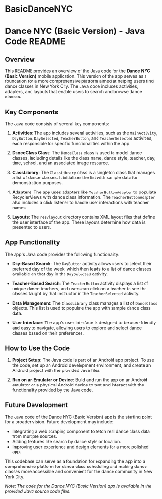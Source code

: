 # BasicDanceNYC

# Dance NYC (Basic Version) - Java Code README

## Overview

This README provides an overview of the Java code for the **Dance NYC (Basic Version)** mobile application. This version of the app serves as a foundation for a more comprehensive platform aimed at helping users find dance classes in New York City. The Java code includes activities, adapters, and layouts that enable users to search and browse dance classes.

## Key Components

The Java code consists of several key components:

1. **Activities**: The app includes several activities, such as the `MainActivity`, `DayButton`, `DaySelected`, `TeacherButton`, and `TeacherSelected` activities, each responsible for specific functionalities within the app.

2. **DanceClass Class**: The `DanceClass` class is used to model dance classes, including details like the class name, dance style, teacher, day, time, school, and an associated image resource.

3. **ClassLibrary**: The `ClassLibrary` class is a singleton class that manages a list of dance classes. It initializes the list with sample data for demonstration purposes.

4. **Adapters**: The app uses adapters like `TeacherButtonAdapter` to populate RecyclerViews with dance class information. The `TeacherButtonAdapter` also includes a click listener to handle user interactions with teacher names.

5. **Layouts**: The `res/layout` directory contains XML layout files that define the user interface of the app. These layouts determine how data is presented to users.

## App Functionality

The app's Java code provides the following functionality:

- **Day-Based Search**: The `DayButton` activity allows users to select their preferred day of the week, which then leads to a list of dance classes available on that day in the `DaySelected` activity.

- **Teacher-Based Search**: The `TeacherButton` activity displays a list of unique dance teachers, and users can click on a teacher to see the classes taught by that instructor in the `TeacherSelected` activity.

- **Data Management**: The `ClassLibrary` class manages a list of `DanceClass` objects. This list is used to populate the app with sample dance class data.

- **User Interface**: The app's user interface is designed to be user-friendly and easy to navigate, allowing users to explore and select dance classes based on their preferences.

## How to Use the Code

1. **Project Setup**: The Java code is part of an Android app project. To use the code, set up an Android development environment, and create an Android project with the provided Java files.

2. **Run on an Emulator or Device**: Build and run the app on an Android emulator or a physical Android device to test and interact with the functionality provided by the Java code.

## Future Development

The Java code of the Dance NYC (Basic Version) app is the starting point for a broader vision. Future development may include:

- Integrating a web scraping component to fetch real dance class data from multiple sources.
- Adding features like search by dance style or location.
- Improving user experience and design elements for a more polished app.

This codebase can serve as a foundation for expanding the app into a comprehensive platform for dance class scheduling and making dance classes more accessible and convenient for the dance community in New York City.

*Note: The code for the Dance NYC (Basic Version) app is available in the provided Java source code files.*

